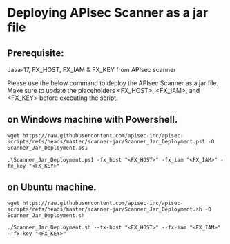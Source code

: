# Deploying APIsec Scanner as a jar file
## Prerequisite: 
Java-17, FX_HOST, FX_IAM & FX_KEY from APIsec scanner


Please use the below command to deploy the APIsec Scanner as a jar file. Make sure to update the placeholders <FX_HOST>, <FX_IAM>, and <FX_KEY> before executing the script.
## on Windows machine with Powershell.
``` wget https://raw.githubusercontent.com/apisec-inc/apisec-scripts/refs/heads/master/scanner-jar/Scanner_Jar_Deployment.ps1 -O Scanner_Jar_Deployment.ps1 ```

```.\Scanner_Jar_Deployment.ps1 -fx_host "<FX_HOST>" -fx_iam "<FX_IAM>" -fx_key "<FX_KEY>"```


## on Ubuntu machine.
``` wget https://raw.githubusercontent.com/apisec-inc/apisec-scripts/refs/heads/master/scanner-jar/Scanner_Jar_Deployment.sh -O Scanner_Jar_Deployment.sh ```

```./Scanner_Jar_Deployment.sh --fx-host "<FX_HOST>" --fx-iam "<FX_IAM>" --fx-key "<FX_KEY>"```
